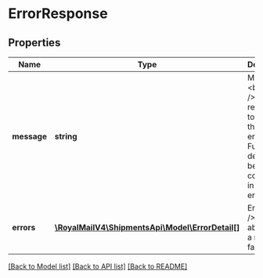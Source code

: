 # ErrorResponse

## Properties
Name | Type | Description | Notes
------------ | ------------- | ------------- | -------------
**message** | **string** | Message &lt;br /&gt;General reason as to why there is an error. Further details may be contained in the list of errors. | 
**errors** | [**\RoyalMailV4\ShipmentsApi\Model\ErrorDetail[]**](ErrorDetail.md) | Errors &lt;br /&gt;Details about why a request failed. | 

[[Back to Model list]](../../README.md#documentation-for-models) [[Back to API list]](../../README.md#documentation-for-api-endpoints) [[Back to README]](../../README.md)


